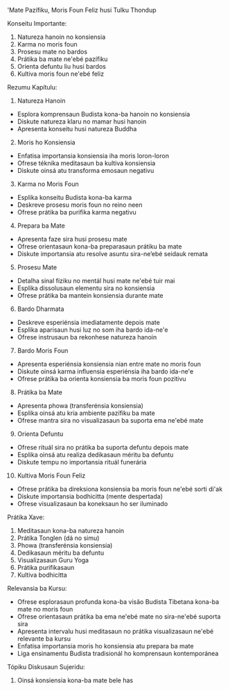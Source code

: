 'Mate Pazífiku, Moris Foun Feliz husi Tulku Thondup 

Konseitu Importante:
1. Natureza hanoin no konsiensia
2. Karma no moris foun
3. Prosesu mate no bardos
4. Prátika ba mate ne'ebé pazífiku
5. Orienta defuntu liu husi bardos
6. Kultiva moris foun ne'ebé feliz

Rezumu Kapítulu:

1. Natureza Hanoin
- Esplora komprensaun Budista kona-ba hanoin no konsiensia
- Diskute natureza klaru no mamar husi hanoin
- Apresenta konseitu husi natureza Buddha

2. Moris ho Konsiensia
- Enfatisa importansia konsiensia iha moris loron-loron
- Ofrese téknika meditasaun ba kultiva konsiensia
- Diskute oinsá atu transforma emosaun negativu

3. Karma no Moris Foun
- Esplika konseitu Budista kona-ba karma
- Deskreve prosesu moris foun no reino neen 
- Ofrese prátika ba purifika karma negativu

4. Prepara ba Mate
- Apresenta faze sira husi prosesu mate
- Ofrese orientasaun kona-ba preparasaun prátiku ba mate
- Diskute importansia atu resolve asuntu sira-ne’ebé seidauk remata

5. Prosesu Mate
- Detalha sinal fíziku no mentál husi mate ne'ebé tuir mai
- Esplika dissolusaun elementu sira no konsiensia
- Ofrese prátika ba mantein konsiensia durante mate

6. Bardo Dharmata
- Deskreve esperiénsia imediatamente depois mate
- Esplika aparisaun husi luz no som iha bardo ida-ne'e
- Ofrese instrusaun ba rekonhese natureza hanoin

7. Bardo Moris Foun
- Apresenta esperiénsia konsiensia nian entre mate no moris foun
- Diskute oinsá karma influensia esperiénsia iha bardo ida-ne'e
- Ofrese prátika ba orienta konsiensia ba moris foun pozitivu

8. Prátika ba Mate
- Apresenta phowa (transferénsia konsiensia)
- Esplika oinsá atu kria ambiente pazífiku ba mate
- Ofrese mantra sira no visualizasaun ba suporta ema ne'ebé mate

9. Orienta Defuntu
- Ofrese rituál sira no prátika ba suporta defuntu depois mate
- Esplika oinsá atu realiza dedikasaun méritu ba defuntu
- Diskute tempu no importansia rituál funerária

10. Kultiva Moris Foun Feliz
- Ofrese prátika ba direksiona konsiensia ba moris foun ne'ebé sorti di'ak
- Diskute importansia bodhicitta (mente despertada)
- Ofrese visualizasaun ba koneksaun ho ser iluminado

Prátika Xave:

1. Meditasaun kona-ba natureza hanoin
2. Prátika Tonglen (dá no simu)
3. Phowa (transferénsia konsiensia)
4. Dedikasaun méritu ba defuntu
5. Visualizasaun Guru Yoga
6. Prátika purifikasaun
7. Kultiva bodhicitta

Relevansia ba Kursu:
- Ofrese esplorasaun profunda kona-ba visão Budista Tibetana kona-ba mate no moris foun
- Ofrese orientasaun prátika ba ema ne'ebé mate no sira-ne'ebé suporta sira
- Apresenta intervalu husi meditasaun no prátika visualizasaun ne'ebé relevante ba kursu
- Enfatisa importansia moris ho konsiensia atu prepara ba mate
- Liga ensinamentu Budista tradisionál ho komprensaun kontemporánea

Tópiku Diskusaun Sujeridu:
1. Oinsá konsiensia kona-ba mate bele has